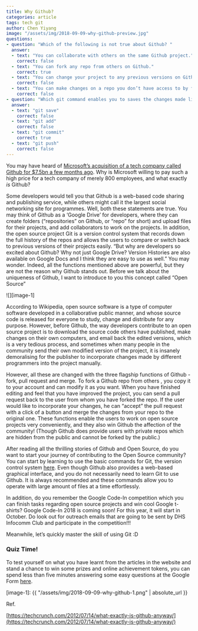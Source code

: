 ```yaml
---
title: Why Github?
categories: article
tags: tech git
author: Chen Yiyang
image: "/assets/img/2018-09-09-why-github-preview.jpg"
questions:
- question: "Which of the following is not true about Github? "
  answer: 
  - text: "You can collaborate with others on the same Github project."
    correct: false
  - text: "You can fork any repo from others on Github."
    correct: true
  - text: "You can change your project to any previous versions on Github."
    correct: false
  - text: "You can make changes on a repo you don’t have access to by forking it."
    correct: false
- question: "Which git command enables you to saves the changes made like a snapshot, before updating the remote repo? "
  answer: 
  - text: "git save"
    correct: false
  - text: "git add"
    correct: false
  - text: "git commit"
    correct: true
  - text: "git push"
    correct: false
---
```


You may have heard of [Microsoft’s acquisition of a tech company called Github for $7.5bn a few months ago](https://www.bbc.com/news/technology-44351214). Why is Microsoft willing to pay such a high price for a tech company of merely 800 employees, and what exactly *is* Github?

Some developers would tell you that Github is a web-based code sharing and publishing service, while others might call it the largest social networking site for programmes. Well,  both these statements are true. You may think of Github as a ‘Google Drive’ for developers, where they can create folders (“repositories” on Github, or “repo” for short) and upload files for their projects, and add collaborators to work on the projects. In addition, the open source project Git is a version control system that records down the full history of the repos and allows the users to compare or switch back to previous versions of their projects easily. “But why are developers so excited about Github? Why not just Google Drive? Version Histories are also available on Google Docs and I think they are easy to use as well.” You may wonder. Indeed, all the functions mentioned above are powerful, but they are not the reason why Github stands out. Before we talk about the uniqueness of Github, I want to introduce to you this concept called “Open Source”

![][image-1]

According to Wikipedia, open source software is a type of computer software developed in a collaborative public manner, and whose source code is released for everyone to study, change and distribute for any purpose. However, before Github, the way developers contribute to an open source project is to download the source code others have published, make changes on their own computers, and email back the edited versions, which is a very tedious process, and sometimes when many people in the community send their own modified version of the project, it is insanely demoralising for the publisher to incorporate changes made by different programmers into the project manually.

However, all these are changed with the three flagship functions of Github - fork, pull request and merge. To fork a Github repo from others , you copy it to your account and can modify it as you want. When you have finished editing and feel that you have improved the project, you can send a pull request back to the user from whom you have forked the repo. If the user would like to incorporate your changes, he can “accept” the pull request with a click of a button and merge the changes from your repo to the original one. These functions enable the users to work on open source projects very conveniently, and they also win Github the affection of the community! (Though Github does provide users with private repos which are hidden from the public and cannot be forked by the public.)

After reading all the thrilling stories of Github and Open Source, do you want to start your journey of contributing to the Open Source community? You can start by learning to use the basic commands for Git, the version control system [here](https://guides.github.com/introduction/git-handbook/). Even though Github also provides a web-based graphical interface, and you do not necessarily need to learn Git to use Github. It is always recommended and these commands allow you to operate with large amount of files at a time effortlessly.

In addition, do you remember the Google Code-In competition which you can finish tasks regarding open source projects and win cool Google t-shirts? Google Code-In 2018 is coming soon! For this year, it will start in October. Do look out for outreach emails that are going to be sent by DHS Infocomm Club and participate in the competition!!!

Meanwhile, let’s quickly master the skill of using Git :D

### Quiz Time!
To test yourself on what you have learnt from the articles in the website and stand a chance to win some prizes and online achievement tokens, you can spend less than five minutes answering some easy questions at the Google Form [here](https://docs.google.com/forms/d/e/1FAIpQLScLalyQExWR72WUd10N-Csb0V2Lf7pvUd6mUvfDW3tAHPJ1eg/viewform?usp=sf_link).  

[image-1]: {{ "/assets/img/2018-09-09-why-github-1.png" | absolute_url }}

Ref.

[https://techcrunch.com/2012/07/14/what-exactly-is-github-anyway/](https://techcrunch.com/2012/07/14/what-exactly-is-github-anyway/)